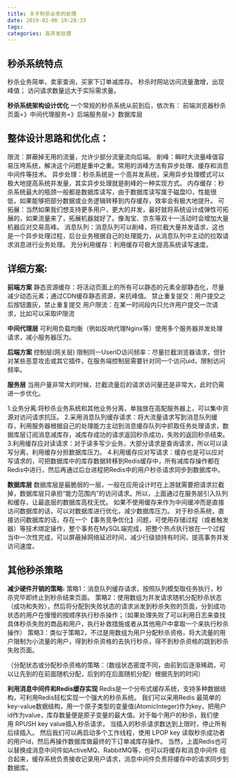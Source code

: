 ```yaml
---
title: 关于秒杀业务的处理
date: 2019-02-06 19:28:33
tags:
categories: 高并发处理
---
```


## 秒杀系统特点
秒杀业务简单，卖家查询，买家下订单减库存。
秒杀时网站访问流量激增，出现峰值；
访问请求数量远大于实际需求量。


**秒杀系统架构设计优化**
一个常规的秒杀系统从前到后，依次有：
前端浏览器秒杀页面=》中间代理服务=》后端服务层=》数据库层

## 整体设计思路和优化点：
限流：屏蔽掉无用的流量，允许少部分流量流向后端。
削峰：瞬时大流量峰值容易压垮系统，解决这个问题是重中之重。常用的消峰方法有异步处理、缓存和消息中间件等技术。
异步处理：秒杀系统是一个高并发系统，采用异步处理模式可以极大地提高系统并发量，其实异步处理就是削峰的一种实现方式。
内存缓存：秒杀系统最大的瓶颈一般都是数据库读写，由于数据库读写属于磁盘IO，性能很低，如果能够把部分数据或业务逻辑转移到内存缓存，效率会有极大地提升。
可拓展：当然如果我们想支持更多用户，更大的并发，最好就将系统设计成弹性可拓展的，如果流量来了，拓展机器就好了。像淘宝、京东等双十一活动时会增加大量机器应对交易高峰。
消息队列：消息队列可以削峰，将拦截大量并发请求，这也是一个异步处理过程，后台业务根据自己的处理能力，从消息队列中主动的拉取请求消息进行业务处理。
充分利用缓存：利用缓存可极大提高系统读写速度。 

## 详细方案:
**前端方案**
静态资源缓存：将活动页面上的所有可以静态的元素全部静态化，尽量减少动态元素；通过CDN缓存静态资源，来抗峰值。 
禁止重复提交：用户提交之后按钮置灰，禁止重复提交 
用户限流：在某一时间段内只允许用户提交一次请求，比如可以采取IP限流

**中间代理层**
可利用负载均衡（例如反响代理Nginx等）使用多个服务器并发处理请求，减小服务器压力。

**后端方案**
控制层(网关层)
限制同一UserID访问频率：尽量拦截浏览器请求，但针对某些恶意攻击或其它插件，在服务端控制层需要针对同一个访问uid，限制访问频率。


**服务层**
当用户量非常大的时候，拦截流量后的请求访问量还是非常大，此时仍需进一步优化。

1.业务分离:将秒杀业务系统和其他业务分离，单独放在高配服务器上，可以集中资源对访问请求抗压。
2.采用消息队列缓存请求：将大流量请求写到消息队列缓存，利用服务器根据自己的处理能力主动到消息缓存队列中抓取任务处理请求，数据库层订阅消息减库存，减库存成功的请求返回秒杀成功，失败的返回秒杀结束。
3.利用缓存应对读请求：对于读多写少业务，大部分请求是查询请求，所以可以读写分离，利用缓存分担数据库压力。
4.利用缓存应对写请求：缓存也是可以应对写请求的，可把数据库中的库存数据转移到Redis缓存中，所有减库存操作都在Redis中进行，然后再通过后台进程把Redis中的用户秒杀请求同步到数据库中。


**数据库层**
数据库层是最脆弱的一层，一般在应用设计时在上游就需要把请求拦截掉，数据库层只承担“能力范围内”的访问请求。所以，上面通过在服务层引入队列和缓存，让最底层的数据库高枕无忧。
如果不使用缓存来作为中间缓冲而是直接访问数据库的话，可以对数据库进行优化，减少数据库压力。
对于秒杀系统，直接访问数据库的话，存在一个【事务竞争优化】问题，可使用存储过程（或者触发器）等技术绑定操作，整个事务在MySQL端完成，把整个热点执行放在一个过程当中一次性完成，可以屏蔽掉网络延迟时间，减少行级锁持有时间，提高事务并发访问速度。

## 其他秒杀策略
**减少硬件开销的策略:**
策略1：消息队列缓存请求，按照队列模型取任务执行，秒杀完毕即终止到秒杀结束页面。
策略2：使用数组为并发请求随机分配秒杀状态（成功和失败），然后将分配到失败状态的请求派发到秒杀失败的页面，分到成功状态的用户在慢慢的按顺序执行秒杀操作；（如果处理失败了可以利用日志来查找具体秒杀失败的商品和用户，执行补救措施或者从其他用户中拿取一个来执行秒杀操作）
策略3：类似于策略2，不过是用数组为用户分配秒杀资格，将大流量的用户限制为小流量的用户，得到秒杀资格的去执行秒杀，得不到秒杀资格的跳到秒杀失败页面。 

（分配状态或分配秒杀资格的策略：（数组状态密度不同，由前到后逐渐稀疏，可以让先到的在前面随机分配，后到的在后面随机分配）根据先到的时间）

**利用消息中间件和Redis缓存实现**
Redis是一个分布式缓存系统，支持多种数据结构，可利用Redis轻松实现一个强大的秒杀系统。
我们可以采用Redis 最简单的key-value数据结构，用一个原子类型的变量值(AtomicInteger)作为key，把用户id作为value，库存数量便是原子变量的最大值。对于每个用户的秒杀，我们使用 RPUSH key value插入秒杀请求， 当插入的秒杀请求数达到上限时，停止所有后续插入。
然后我们可以再启动多个工作线程，使用 LPOP key 读取秒杀成功者的用户id，然后再操作数据库做最终的下订单减库存操作。
当然，上面Redis也可以替换成消息中间件如ActiveMQ、RabbitMQ等，也可以将缓存和消息中间件 组合起来，缓存系统负责接收记录用户请求，消息中间件负责将缓存中的请求同步到数据库。

